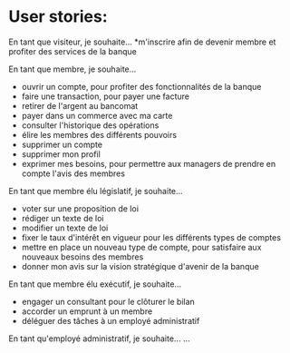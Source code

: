 # User stories:

En tant que visiteur, je souhaite...
*m'inscrire afin de devenir membre et profiter des services de la banque

En tant que membre, je souhaite...
* ouvrir un compte, pour profiter des fonctionnalités de la banque
* faire une transaction, pour payer une facture
* retirer de l'argent au bancomat
* payer dans un commerce avec ma carte
* consulter l'historique des opérations
* élire les membres des différents pouvoirs
* supprimer un compte
* supprimer mon profil
* exprimer mes besoins, pour permettre aux managers de prendre en compte l'avis des membres

En tant que membre élu législatif, je souhaite...
* voter sur une proposition de loi
* rédiger un texte de loi
* modifier un texte de loi
* fixer le taux d'intérêt en vigueur pour les différents types de comptes
* mettre en place un nouveau type de compte, pour satisfaire aux nouveaux besoins des membres
* donner mon avis sur la vision stratégique d'avenir de la banque

En tant que membre élu exécutif, je souhaite...
* engager un consultant pour le clôturer le bilan
* accorder un emprunt à un membre
* déléguer des tâches à un employé administratif

En tant qu'employé administratif, je souhaite...
    ...
